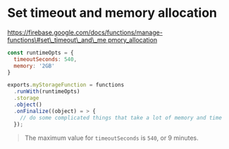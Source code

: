 # Set timeout and memory allocation

[https://firebase.google.com/docs/functions/manage-functions\#set\_timeout\_and\_me pmory\_allocation](https://firebase.google.com/docs/functions/manage-functions#set_timeout_and_memory_allocation)

```javascript
const runtimeOpts = {
  timeoutSeconds: 540,
  memory: '2GB'
}

exports.myStorageFunction = functions
  .runWith(runtimeOpts)
  .storage
  .object()
  .onFinalize((object) = > {
    // do some complicated things that take a lot of memory and time
  });
```

> The maximum value for `timeoutSeconds` is `540`, or 9 minutes.



